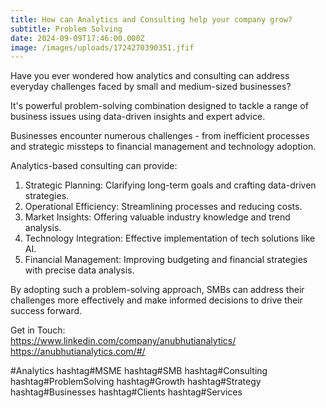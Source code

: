 ```yaml
---
title: How can Analytics and Consulting help your company grow?
subtitle: Problem Solving
date: 2024-09-09T17:46:00.000Z
image: /images/uploads/1724270390351.jfif
---
```

Have you ever wondered how analytics and consulting can address everyday challenges faced by small and medium-sized businesses? 

It's powerful problem-solving combination designed to tackle a range of business issues using data-driven insights and expert advice.

Businesses encounter numerous challenges - from inefficient processes and strategic missteps to financial management and technology adoption. 

Analytics-based consulting can provide:

1. Strategic Planning: Clarifying long-term goals and crafting data-driven strategies.
2. Operational Efficiency: Streamlining processes and reducing costs.
3. Market Insights: Offering valuable industry knowledge and trend analysis.
4. Technology Integration: Effective implementation of tech solutions like AI.
5. Financial Management: Improving budgeting and financial strategies with precise data analysis.

By adopting such a problem-solving approach, SMBs can address their challenges more effectively and make informed decisions to drive their success forward.

Get in Touch:\
<https://www.linkedin.com/company/anubhutianalytics/>\
<https://anubhutianalytics.com/#/>

\#Analytics hashtag#MSME hashtag#SMB hashtag#Consulting hashtag#ProblemSolving hashtag#Growth hashtag#Strategy hashtag#Businesses hashtag#Clients hashtag#Services
